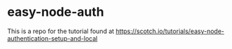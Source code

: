 # easy-node-auth

This is a repo for the tutorial found at
https://scotch.io/tutorials/easy-node-authentication-setup-and-local
